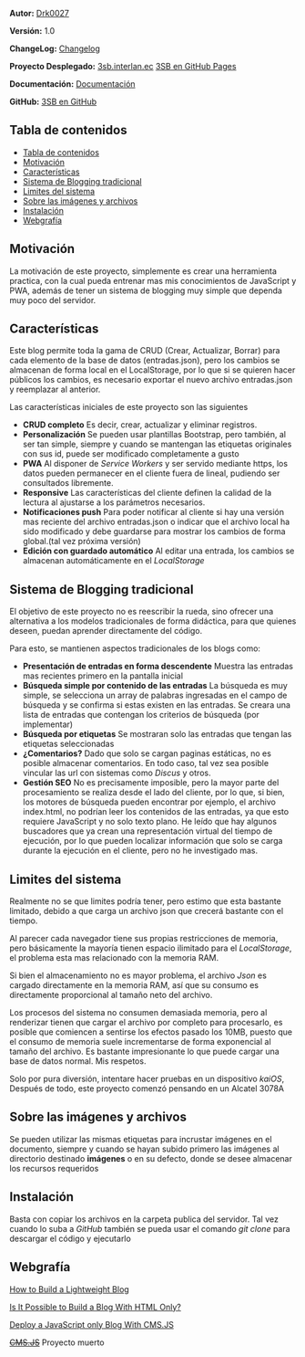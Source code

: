 **Autor:** [Drk0027](https://interlan.ec/portafolio-de-drk0027/)

**Versión:** 1.0

**ChangeLog:** [Changelog](changelog.md)

**Proyecto Desplegado:** [3sb.interlan.ec](https://3sb.interlan.ec)
[3SB en GitHub Pages](https://drk0027.github.io/3SB/)

**Documentación:** [Documentación](https://3sb.interlan.ec/Documentacion/index.html)

**GitHub:** [3SB en GitHub](https://github.com/drk0027/3SB)

## Tabla de contenidos

- [Tabla de contenidos](#tabla-de-contenidos)
- [Motivación](#motivación)
- [Características](#características)
- [Sistema de Blogging tradicional](#sistema-de-blogging-tradicional)
- [Limites del sistema](#limites-del-sistema)
- [Sobre las imágenes y archivos](#sobre-las-imágenes-y-archivos)
- [Instalación](#instalación)
- [Webgrafía](#webgrafía)


## Motivación

La motivación de este proyecto, simplemente es crear una herramienta practica, con la cual pueda entrenar mas mis conocimientos de JavaScript y PWA, además de tener un sistema de blogging muy simple que dependa muy poco del servidor. 

## Características

Este blog permite toda la gama de CRUD (Crear, Actualizar, Borrar) para cada elemento de la base de datos (entradas.json), pero los cambios se almacenan de forma local en el LocalStorage, por lo que si se quieren hacer públicos los cambios, es necesario exportar el nuevo archivo entradas.json y reemplazar al anterior.

Las características iniciales de este proyecto son las siguientes

- **CRUD completo** Es decir, crear, actualizar y eliminar registros.
- **Personalización** Se pueden usar plantillas Bootstrap, pero también, al ser tan simple, siempre y cuando se mantengan las etiquetas originales con sus id, puede ser modificado completamente a gusto
- **PWA** Al disponer de _Service Workers_ y ser servido mediante https, los datos pueden permanecer en el cliente fuera de lineal, pudiendo ser consultados libremente.
- **Responsive** Las características del cliente definen la calidad de la lectura al ajustarse a los parámetros necesarios.
- **Notificaciones push** Para poder notificar al cliente si hay una versión mas reciente del archivo entradas.json o indicar que el archivo local ha sido modificado y debe guardarse para mostrar los cambios de forma global.(tal vez próxima versión)
- **Edición con guardado automático** Al editar una entrada, los cambios se almacenan automáticamente en el _LocalStorage_

## Sistema de Blogging tradicional

El objetivo de este proyecto no es reescribir la rueda, sino ofrecer una alternativa a los modelos tradicionales de forma didáctica, para que quienes deseen, puedan aprender directamente del código.

Para esto, se mantienen aspectos tradicionales de los blogs como:

- **Presentación de entradas en forma descendente** Muestra las entradas mas recientes primero en la pantalla inicial
- **Búsqueda simple por contenido de las entradas** La búsqueda es muy simple, se selecciona un array de palabras ingresadas en el campo de búsqueda y se confirma si estas existen en las entradas. Se creara una lista de entradas que contengan los criterios de búsqueda (por implementar)
- **Búsqueda por etiquetas** Se mostraran solo las entradas que tengan las etiquetas seleccionadas
- **¿Comentarios?** Dado que solo se cargan paginas estáticas, no es posible almacenar comentarios. En todo caso, tal vez sea posible vincular las url con sistemas como _Discus_ y otros.
- **Gestión SEO** No es precisamente imposible, pero la mayor parte del procesamiento se realiza desde el lado del cliente, por lo que, si bien, los motores de búsqueda pueden encontrar por ejemplo, el archivo index.html, no podrían leer los contenidos de las entradas, ya que esto requiere JavaScript y no solo texto plano. He leído que hay algunos buscadores que ya crean una representación virtual del tiempo de ejecución, por lo que pueden localizar información que solo se carga durante la ejecución en el cliente, pero no he investigado mas.

## Limites del sistema

Realmente no se que limites podría tener, pero estimo que esta bastante limitado, debido a que carga un archivo json que crecerá bastante con el tiempo.

Al parecer cada navegador tiene sus propias restricciones de memoria, pero básicamente la mayoría tienen espacio ilimitado para el _LocalStorage_, el problema esta mas relacionado con la memoria RAM.

Si bien el almacenamiento no es mayor problema, el archivo _Json_ es cargado directamente en la memoria RAM, así que su consumo es directamente proporcional al tamaño neto del archivo.

Los procesos del sistema no consumen demasiada memoria, pero al renderizar tienen que cargar el archivo por completo para procesarlo, es posible que comiencen a sentirse los efectos pasado los 10MB, puesto que el consumo de memoria suele incrementarse de forma exponencial al tamaño del archivo. Es bastante impresionante lo que puede cargar una base de datos normal. Mis respetos.

Solo por pura diversión, intentare hacer pruebas en un dispositivo _kaiOS_, Después de todo, este proyecto comenzó pensando en un Alcatel 3078A

## Sobre las imágenes y archivos

Se pueden utilizar las mismas etiquetas para incrustar imágenes en el documento, siempre y cuando se hayan subido primero las imágenes al directorio destinado **imágenes** o en su defecto, donde se desee almacenar los recursos requeridos

## Instalación

Basta con copiar los archivos en la carpeta publica del servidor. Tal vez cuando lo suba a _GitHub_ también se pueda usar el comando _git clone_ para descargar el código y ejecutarlo

## Webgrafía

[How to Build a Lightweight Blog](https://www.contentful.com/blog/2021/02/05/how-to-build-a-lightweight-blog/)

[Is It Possible to Build a Blog With HTML Only?](https://stackoverflow.com/questions/9156367/is-it-possible-to-build-a-blog-with-html-only+&cd=4&hl=en&ct=clnk&gl=ec)

[](https://www.quora.com/How-can-I-make-a-web-blog-using-HTML-CSS-and-JavaScript)

[Deploy a JavaScript only Blog With CMS.JS](https://dev.to/n3rd/deploy-a-javascript-only-blog-with-cms-js-4g7j)

~~[CMS.JS](https://cms.js)~~ Proyecto muerto